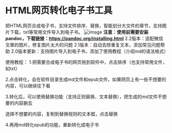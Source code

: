 # HTML网页转化电子书工具
把HTML网页合成电子书，支持文件排序、替换，智能划分大文件的章节，支持图片下载，txt等常用文件导入到电子书。
![image](https://github.com/qiye45/html2epub/assets/138199658/052627d1-336b-4ef2-b456-9d6d57ff2b43)
**注意：使用前需要安装pandoc，下载链接：https://pandoc.org/installing.html**
2.2版本：适配微信文章的图片，修复图片太大的问题
2.1版本：自动去除重复文本，添加常见问题帮助
2.0版本更新：支持图片导入到电子书，添加了使用教程（介绍md的语法格式）

使用教程：
1.把需要合成电子书的网页拖到软件中，点击排序（也支持常用文件，如txt）

2.点击转化，会在软件目录生成md文件和epub文件，如果网页上有一些不想要的内容，可以继续往下看

3.转化后，可以使用替换功能（支持正则替换、文本替换），把生成的md文件不想要的内容删去

选择不想要的内容，复制到替换规则的文本框，点击替换

4.再用md转化epub的功能，重新转化成电子书
